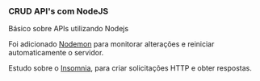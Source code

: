 ### CRUD API's com NodeJS

Básico sobre APIs utilizando Nodejs

Foi adicionado [Nodemon](https://nodemon.io/) para monitorar alterações e reiniciar automaticamente o servidor.

Estudo sobre o [Insomnia](https://insomnia.rest/), para criar solicitações HTTP e obter respostas.